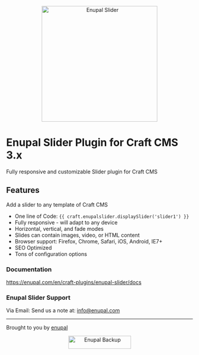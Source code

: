 <p align="center">
	<a href="https://enupal.com/en/craft-plugins/enupal-slider/docs/" target="_blank">
	<img width="312" height="312" src="https://enupal.com/assets/docs/slider-icon.svg" alt="Enupal Slider"></a>
</p>

# Enupal Slider Plugin for Craft CMS 3.x

Fully responsive and customizable Slider plugin for Craft CMS

## Features

Add a slider to any template of Craft CMS

* One line of Code: `{{ craft.enupalslider.displaySlider('slider1') }} `
* Fully responsive - will adapt to any device
* Horizontal, vertical, and fade modes
* Slides can contain images, video, or HTML content
* Browser support: Firefox, Chrome, Safari, iOS, Android, IE7+
* SEO Optimized
* Tons of configuration options

### Documentation

https://enupal.com/en/craft-plugins/enupal-slider/docs

### Enupal Slider Support

Via Email:
Send us a note at: info@enupal.com

------------------------------------------------------------

Brought to you by [enupal](https://enupal.com/en)

<p align="center">
	<a href="https://enupal.com/en" target="_blank">
	<img width="169" height="35" src="https://enupal.com/assets/docs/enupal-logo.png" alt="Enupal Backup"></a>
</p>
